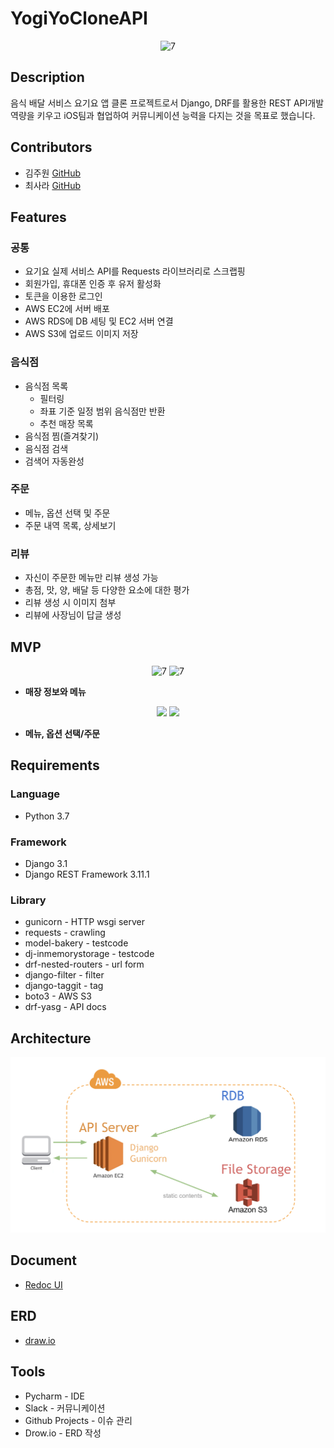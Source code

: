 # YogiYoCloneAPI

<p align="center">
<img width="400" alt="7" src="https://user-images.githubusercontent.com/63357508/95486781-6ce82c00-09ce-11eb-9d6d-08bec966d3d8.jpg"></p>


## Description
음식 배달 서비스 요기요 앱 클론 프로젝트로서 Django, DRF를 활용한 REST API개발 역량을 키우고 iOS팀과 협업하여 커뮤니케이션 능력을 다지는 것을 목표로 했습니다.

## Contributors
- 김주원 [GitHub](https://github.com/Joyykim)
- 최사라 [GitHub](https://github.com/withHappy)

## Features

### 공통
- 요기요 실제 서비스 API를 Requests 라이브러리로 스크랩핑
- 회원가입, 휴대폰 인증 후 유저 활성화
- 토큰을 이용한 로그인
- AWS EC2에 서버 배포
- AWS RDS에 DB 세팅 및 EC2 서버 연결
- AWS S3에 업로드 이미지 저장

### 음식점
- 음식점 목록
	- 필터링
	- 좌표 기준 일정 범위 음식점만 반환
	- 추천 매장 목록
- 음식점 찜(즐겨찾기)
- 음식점 검색
- 검색어 자동완성

### 주문
- 메뉴, 옵션 선택 및 주문
- 주문 내역 목록, 상세보기

### 리뷰
- 자신이 주문한 메뉴만 리뷰 생성 가능
- 총점, 맛, 양, 배달 등 다양한 요소에 대한 평가
- 리뷰 생성 시 이미지 첨부
- 리뷰에 사장님이 답글 생성

## MVP
<p align="center">
<img width="200" alt="7" src="https://user-images.githubusercontent.com/63357508/95325300-f539d480-08db-11eb-8021-fd5aa8b07752.gif">
<img width="200" alt="7" src="https://user-images.githubusercontent.com/63357508/95326151-164ef500-08dd-11eb-86e7-db04f6a12581.gif">
</p>

- **매장 정보와 메뉴**

<p align="center">
<img width="200" src="https://qussk.github.io/image/gif/yogi1.gif">
<img width="200" src="https://qussk.github.io/image/gif/yogi3.gif">
</p>

- **메뉴, 옵션 선택/주문**

## Requirements

### Language
- Python 3.7

### Framework
- Django 3.1
- Django REST Framework 3.11.1

### Library
- gunicorn - HTTP wsgi server
- requests - crawling
- model-bakery - testcode
- dj-inmemorystorage - testcode
- drf-nested-routers - url form
- django-filter - filter
- django-taggit - tag
- boto3 - AWS S3
- drf-yasg - API docs

## Architecture
![architecture](https://raw.githubusercontent.com/YogiyoCloneTeamProject/YogiYoCloneAPI/develop/readme_image/yogiyo%20architecture.png)

## Document
- [Redoc UI](https://bit.ly/3iD0OHn)

## ERD
- [draw.io](https://drive.google.com/file/d/1ozCishbdkWk1DfW-K6BgQceuMHwHoJWi/view?usp=sharing)

## Tools
- Pycharm - IDE
- Slack - 커뮤니케이션
- Github Projects - 이슈 관리
- Drow.io - ERD 작성
